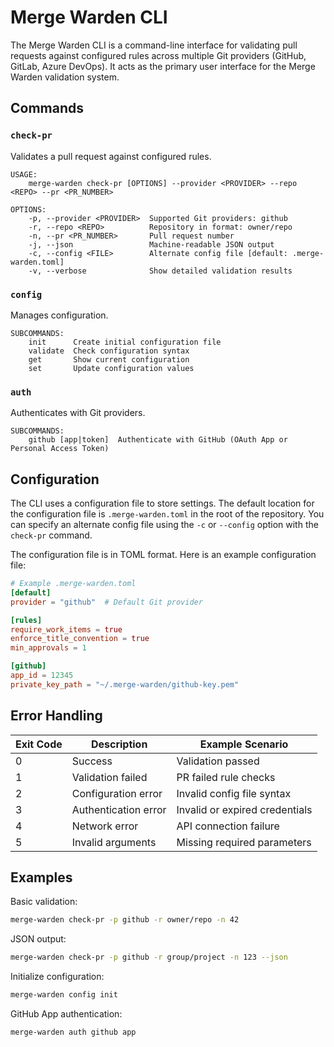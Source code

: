 # Merge Warden CLI

The Merge Warden CLI is a command-line interface for validating pull requests against configured rules across multiple Git providers (GitHub, GitLab, Azure DevOps). It acts as the primary user interface for the Merge Warden validation system.

## Commands

### `check-pr`

Validates a pull request against configured rules.

```text
USAGE:
    merge-warden check-pr [OPTIONS] --provider <PROVIDER> --repo <REPO> --pr <PR_NUMBER>

OPTIONS:
    -p, --provider <PROVIDER>  Supported Git providers: github
    -r, --repo <REPO>          Repository in format: owner/repo
    -n, --pr <PR_NUMBER>       Pull request number
    -j, --json                 Machine-readable JSON output
    -c, --config <FILE>        Alternate config file [default: .merge-warden.toml]
    -v, --verbose              Show detailed validation results
```

### `config`

Manages configuration.

```text
SUBCOMMANDS:
    init      Create initial configuration file
    validate  Check configuration syntax
    get       Show current configuration
    set       Update configuration values
```

### `auth`

Authenticates with Git providers.

```text
SUBCOMMANDS:
    github [app|token]  Authenticate with GitHub (OAuth App or Personal Access Token)
```

## Configuration

The CLI uses a configuration file to store settings. The default location for the configuration file is
`.merge-warden.toml` in the root of the repository. You can specify an alternate config file using
the `-c` or `--config` option with the `check-pr` command.

The configuration file is in TOML format. Here is an example configuration file:

```toml
# Example .merge-warden.toml
[default]
provider = "github"  # Default Git provider

[rules]
require_work_items = true
enforce_title_convention = true
min_approvals = 1

[github]
app_id = 12345
private_key_path = "~/.merge-warden/github-key.pem"
```

## Error Handling

| Exit Code | Description               | Example Scenario                     |
|-----------|---------------------------|---------------------------------------|
| 0         | Success                   | Validation passed                    |
| 1         | Validation failed         | PR failed rule checks                |
| 2         | Configuration error       | Invalid config file syntax           |
| 3         | Authentication error      | Invalid or expired credentials       |
| 4         | Network error             | API connection failure               |
| 5         | Invalid arguments         | Missing required parameters          |

## Examples

Basic validation:

```bash
merge-warden check-pr -p github -r owner/repo -n 42
```

JSON output:

```bash
merge-warden check-pr -p github -r group/project -n 123 --json
```

Initialize configuration:

```bash
merge-warden config init
```

GitHub App authentication:

```bash
merge-warden auth github app
